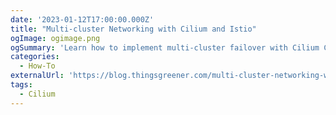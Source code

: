 ```yaml
---
date: '2023-01-12T17:00:00.000Z'
title: "Multi-cluster Networking with Cilium and Istio"
ogImage: ogimage.png
ogSummary: 'Learn how to implement multi-cluster failover with Cilium Cluster Mesh'
categories:
  - How-To
externalUrl: 'https://blog.thingsgreener.com/multi-cluster-networking-with-cilium-and-istio/'
tags:
  - Cilium
---
```

